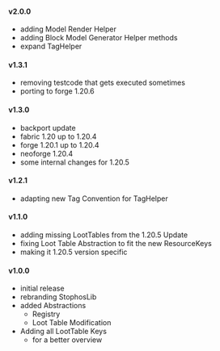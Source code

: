 #### v2.0.0
- adding Model Render Helper
- adding Block Model Generator Helper methods
- expand TagHelper

#### v1.3.1
- removing testcode that gets executed sometimes
- porting to forge 1.20.6

#### v1.3.0
- backport update
- fabric 1.20 up to 1.20.4
- forge 1.20.1 up to 1.20.4
- neoforge 1.20.4
- some internal changes for 1.20.5

#### v1.2.1
- adapting new Tag Convention for TagHelper

#### v1.1.0
- adding missing LootTables from the 1.20.5 Update
- fixing Loot Table Abstraction to fit the new ResourceKeys
- making it 1.20.5 version specific

#### v1.0.0
- initial release
- rebranding StophosLib
- added Abstractions
  - Registry
  - Loot Table Modification
- Adding all LootTable Keys
  - for a better overview